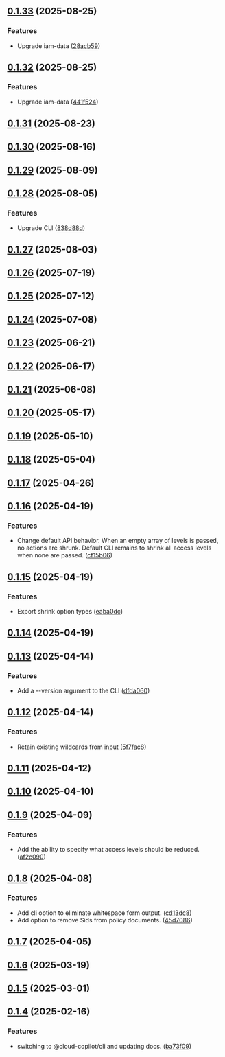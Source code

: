 ## [0.1.33](https://github.com/cloud-copilot/iam-shrink/compare/v0.1.32...v0.1.33) (2025-08-25)


### Features

* Upgrade iam-data ([28acb59](https://github.com/cloud-copilot/iam-shrink/commit/28acb59ae86d1d0fa559b5b8815ac83a0651bc00))

## [0.1.32](https://github.com/cloud-copilot/iam-shrink/compare/v0.1.31...v0.1.32) (2025-08-25)


### Features

* Upgrade iam-data ([441f524](https://github.com/cloud-copilot/iam-shrink/commit/441f5249bdf936cc301a20a506e5b25b071f8206))

## [0.1.31](https://github.com/cloud-copilot/iam-shrink/compare/v0.1.30...v0.1.31) (2025-08-23)

## [0.1.30](https://github.com/cloud-copilot/iam-shrink/compare/v0.1.29...v0.1.30) (2025-08-16)

## [0.1.29](https://github.com/cloud-copilot/iam-shrink/compare/v0.1.28...v0.1.29) (2025-08-09)

## [0.1.28](https://github.com/cloud-copilot/iam-shrink/compare/v0.1.27...v0.1.28) (2025-08-05)


### Features

* Upgrade CLI ([838d88d](https://github.com/cloud-copilot/iam-shrink/commit/838d88d688aa264aeed81941af3c40683c5ca2c1))

## [0.1.27](https://github.com/cloud-copilot/iam-shrink/compare/v0.1.26...v0.1.27) (2025-08-03)

## [0.1.26](https://github.com/cloud-copilot/iam-shrink/compare/v0.1.25...v0.1.26) (2025-07-19)

## [0.1.25](https://github.com/cloud-copilot/iam-shrink/compare/v0.1.24...v0.1.25) (2025-07-12)

## [0.1.24](https://github.com/cloud-copilot/iam-shrink/compare/v0.1.23...v0.1.24) (2025-07-08)

## [0.1.23](https://github.com/cloud-copilot/iam-shrink/compare/v0.1.22...v0.1.23) (2025-06-21)

## [0.1.22](https://github.com/cloud-copilot/iam-shrink/compare/v0.1.21...v0.1.22) (2025-06-17)

## [0.1.21](https://github.com/cloud-copilot/iam-shrink/compare/v0.1.20...v0.1.21) (2025-06-08)

## [0.1.20](https://github.com/cloud-copilot/iam-shrink/compare/v0.1.19...v0.1.20) (2025-05-17)

## [0.1.19](https://github.com/cloud-copilot/iam-shrink/compare/v0.1.18...v0.1.19) (2025-05-10)

## [0.1.18](https://github.com/cloud-copilot/iam-shrink/compare/v0.1.17...v0.1.18) (2025-05-04)

## [0.1.17](https://github.com/cloud-copilot/iam-shrink/compare/v0.1.16...v0.1.17) (2025-04-26)

## [0.1.16](https://github.com/cloud-copilot/iam-shrink/compare/v0.1.15...v0.1.16) (2025-04-19)


### Features

* Change default API behavior. When an empty array of levels is passed, no actions are shrunk. Default CLI remains to shrink all access levels when none are passed. ([cf15b06](https://github.com/cloud-copilot/iam-shrink/commit/cf15b06ac1f855314c26206a6b82cf3edcac4657))

## [0.1.15](https://github.com/cloud-copilot/iam-shrink/compare/v0.1.14...v0.1.15) (2025-04-19)


### Features

* Export shrink option types ([eaba0dc](https://github.com/cloud-copilot/iam-shrink/commit/eaba0dcd1e5d3bb5b684f9f01f32b28d2b9b27ff))

## [0.1.14](https://github.com/cloud-copilot/iam-shrink/compare/v0.1.13...v0.1.14) (2025-04-19)

## [0.1.13](https://github.com/cloud-copilot/iam-shrink/compare/v0.1.12...v0.1.13) (2025-04-14)


### Features

* Add a --version argument to the CLI ([dfda060](https://github.com/cloud-copilot/iam-shrink/commit/dfda060125e5ebf9098423acabb6ba4ae3588a2e))

## [0.1.12](https://github.com/cloud-copilot/iam-shrink/compare/v0.1.11...v0.1.12) (2025-04-14)


### Features

* Retain existing wildcards from input ([5f7fac8](https://github.com/cloud-copilot/iam-shrink/commit/5f7fac8369d1b233fddec95beb668dd3df4e9c39))

## [0.1.11](https://github.com/cloud-copilot/iam-shrink/compare/v0.1.10...v0.1.11) (2025-04-12)

## [0.1.10](https://github.com/cloud-copilot/iam-shrink/compare/v0.1.9...v0.1.10) (2025-04-10)

## [0.1.9](https://github.com/cloud-copilot/iam-shrink/compare/v0.1.8...v0.1.9) (2025-04-09)


### Features

* Add the ability to specify what access levels should be reduced. ([af2c090](https://github.com/cloud-copilot/iam-shrink/commit/af2c0909ffdd974de576e7c35320b93ebbc92760))

## [0.1.8](https://github.com/cloud-copilot/iam-shrink/compare/v0.1.7...v0.1.8) (2025-04-08)


### Features

* Add cli option to eliminate whitespace form output. ([cd13dc8](https://github.com/cloud-copilot/iam-shrink/commit/cd13dc89b5ad7dcb0db0cc3ac60289695e494256))
* Add option to remove Sids from policy documents. ([45d7086](https://github.com/cloud-copilot/iam-shrink/commit/45d7086eee71fee38f87edccad9da9273a6ecaf8))

## [0.1.7](https://github.com/cloud-copilot/iam-shrink/compare/v0.1.6...v0.1.7) (2025-04-05)

## [0.1.6](https://github.com/cloud-copilot/iam-shrink/compare/v0.1.5...v0.1.6) (2025-03-19)

## [0.1.5](https://github.com/cloud-copilot/iam-shrink/compare/v0.1.4...v0.1.5) (2025-03-01)

## [0.1.4](https://github.com/cloud-copilot/iam-shrink/compare/v0.1.3...v0.1.4) (2025-02-16)


### Features

* switching to @cloud-copilot/cli and updating docs. ([ba73f09](https://github.com/cloud-copilot/iam-shrink/commit/ba73f09d74e6800a1cdea4ce54715e4c473ae428))
